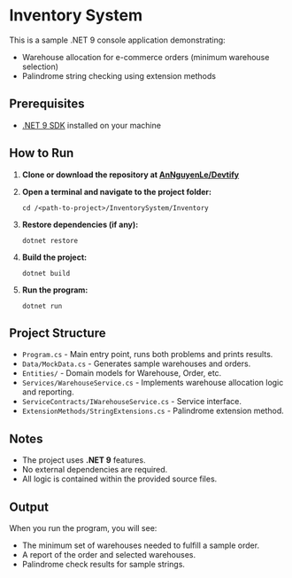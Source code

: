 # Inventory System

This is a sample .NET 9 console application demonstrating:
- Warehouse allocation for e-commerce orders (minimum warehouse selection)
- Palindrome string checking using extension methods

## Prerequisites

- [.NET 9 SDK](https://dotnet.microsoft.com/download/dotnet/9.0) installed on your machine

## How to Run

1. **Clone or download the repository at [AnNguyenLe/Devtify](https://github.com/AnNguyenLe/Devtify.git)**

2. **Open a terminal and navigate to the project folder:**
   ```
   cd /<path-to-project>/InventorySystem/Inventory
   ```

3. **Restore dependencies (if any):**
   ```
   dotnet restore
   ```

4. **Build the project:**
   ```
   dotnet build
   ```

5. **Run the program:**
   ```
   dotnet run
   ```

## Project Structure

- `Program.cs` - Main entry point, runs both problems and prints results.
- `Data/MockData.cs` - Generates sample warehouses and orders.
- `Entities/` - Domain models for Warehouse, Order, etc.
- `Services/WarehouseService.cs` - Implements warehouse allocation logic and reporting.
- `ServiceContracts/IWarehouseService.cs` - Service interface.
- `ExtensionMethods/StringExtensions.cs` - Palindrome extension method.

## Notes

- The project uses **.NET 9** features.
- No external dependencies are required.
- All logic is contained within the provided source files.

## Output

When you run the program, you will see:
- The minimum set of warehouses needed to fulfill a sample order.
- A report of the order and selected warehouses.
- Palindrome check results for sample strings.
